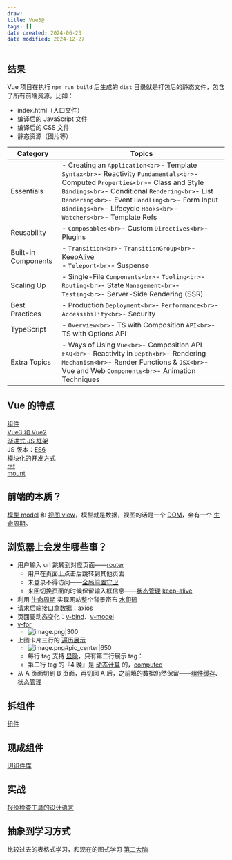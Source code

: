 ```yaml
---
draw:
title: Vue3@
tags: []
date created: 2024-06-23
date modified: 2024-12-27
---
```


## 结果

Vue 项目在执行 `npm run build` 后生成的 `dist` 目录就是打包后的静态文件，包含了所有前端资源，比如：

- index.html（入口文件）
- 编译后的 JavaScript 文件
- 编译后的 CSS 文件
- 静态资源（图片等）

| Category            | Topics                                                                                                                                                                                                                                                                               |
| ------------------- | ------------------------------------------------------------------------------------------------------------------------------------------------------------------------------------------------------------------------------------------------------------------------------------ |
| Essentials          | - Creating an `Application<br>`- Template `Syntax<br>`- Reactivity `Fundamentals<br>`- Computed `Properties<br>`- Class and Style `Bindings<br>`- Conditional `Rendering<br>`- List `Rendering<br>`- Event `Handling<br>`- Form Input `Bindings<br>`- Lifecycle `Hooks<br>`- `Watchers<br>`- Template Refs |
| Reusability         | - `Composables<br>`- Custom `Directives<br>`- Plugins                                                                                                                                                                                                                                    |
| Built-in Components | - `Transition<br>`- `TransitionGroup<br>`- [KeepAlive](KeepAlive.md)<br>- `Teleport<br>`- Suspense                                                                                                                                                                                                     |
| Scaling Up          | - Single-File `Components<br>`- `Tooling<br>`- `Routing<br>`- State `Management<br>`- `Testing<br>`- Server-Side Rendering (SSR)                                                                                                                                                               |
| Best Practices      | - Production `Deployment<br>`- `Performance<br>`- `Accessibility<br>`- Security                                                                                                                                                                                                            |
| TypeScript          | - `Overview<br>`- TS with Composition `API<br>`- TS with Options API                                                                                                                                                                                                                     |
| Extra Topics        | - Ways of Using `Vue<br>`- Composition API `FAQ<br>`- Reactivity in `Depth<br>`- Rendering `Mechanism<br>`- Render Functions & `JSX<br>`- Vue and Web `Components<br>`- Animation Techniques                                                                                                     |

## Vue 的特点

[组件](组件.md)  
[Vue3 和 Vue2](Vue3%20和%20Vue2.md)  
[渐进式 JS 框架](渐进式%20JS%20框架.md)  
JS 版本：[ES6](ES6.md)  
[模块化的开发方式](模块化的开发方式.md)  
[ref](ref.md)  
[mount](mount.md)

## 前端的本质？

[模型 model](模型%20model) 和 [视图 view](视图%20view)，模型就是数据，视图的话是一个 [DOM](DOM.md)，会有一个 [生命周期](生命周期.md)。

## 浏览器上会发生哪些事？

- 用户输入 url 跳转到对应页面——[router](router.md)
	- 用户在页面上点击后跳转到其他页面
	- 未登录不得访问——[全局前置守卫](全局前置守卫.md)
	- 来回切换页面的时候保留输入框信息——[状态管理](状态管理.md) [keep-alive](keep-alive.md)
- 利用 [生命周期](生命周期.md) 实现网站整个背景密布 [水印码](水印码.md)
- 请求后端接口拿数据：[axios](axios.md)
- 页面要动态变化：[v-bind](v-bind.md)、[v-model](v-model.md)  
- [v-for](v-for.md)
	- ![image.png|300](https://imagehosting4picgo.oss-cn-beijing.aliyuncs.com/imagehosting/fix-dir%2Fpicgo%2Fpicgo-clipboard-images%2F2024%2F07%2F18%2F21-11-26-58a150f03afcf8c747139315ef229e10-20240718211126-a63a24.png)
- 上图卡片三行的 [遍历展示](遍历展示.md)
	- ![image.png#pic_center|650](https://imagehosting4picgo.oss-cn-beijing.aliyuncs.com/imagehosting/fix-dir%2Fpicgo%2Fpicgo-clipboard-images%2F2024%2F06%2F23%2F17-03-48-5520d96d8c67befe28fe43086cf24602-20240623170348-90a96f.png)
	- 每行 tag 支持 [显隐](显隐.md)，只有第二行展示 tag：
	- 第二行 tag 的『4 晚』是 [动态计算](动态计算.md) 的，[computed](computed.md)
- 从 A 页面切到 B 页面，再切回 A 后，之前填的数据仍然保留——[组件缓存](组件缓存.md)、[状态管理](状态管理.md)

## 拆组件

[组件](组件.md)

## 现成组件

[UI组件库](UI组件库.md)

## 实战

[报价检查工具的设计语言](报价检查工具的设计语言)

## 抽象到学习方式

比较过去的表格式学习，和现在的图式学习 [第二大脑](第二大脑.md)
